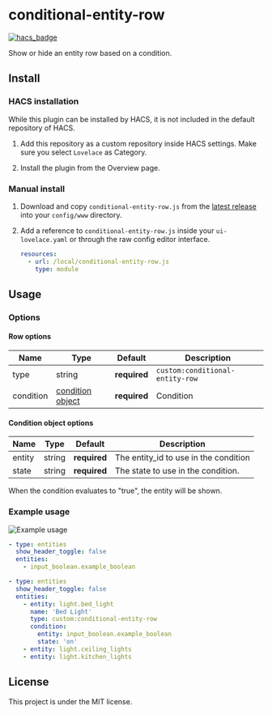 conditional-entity-row
=================
[![hacs_badge](https://img.shields.io/badge/HACS-Custom-orange.svg)](https://github.com/custom-components/hacs)

Show or hide an entity row based on a condition.

## Install

### HACS installation
While this plugin can be installed by HACS, it is not included in the default repository of HACS.

1. Add this repository as a custom repository inside HACS settings. Make sure you select `Lovelace` as Category.

2. Install the plugin from the Overview page.

### Manual install
1. Download and copy `conditional-entity-row.js` from the [latest release](https://github.com/bratanon/lovelace-conditional-entity-row/releases/latest) into your `config/www` directory.

2. Add a reference to `conditional-entity-row.js` inside your `ui-lovelace.yaml` or through the raw config editor interface.

    ```yaml
    resources:
      - url: /local/conditional-entity-row.js
        type: module
    ```

## Usage

### Options

#### Row options
| Name | Type | Default | Description |
|------|------|---------|-------------|
| type | string | **required** | `custom:conditional-entity-row`
| condition |  [condition object](#condition-object-options) | **required** | Condition


#### Condition object options
| Name | Type | Default | Description |
|------|------|---------|-------------|
| entity | string | **required** | The entity_id to use in the condition
| state | string | **required** | The state to use in the condition.

When the condition evaluates to "true", the entity will be shown.

### Example usage

![Example usage](https://user-images.githubusercontent.com/812265/89547277-d9478300-d805-11ea-9bbe-4588b4ef26ac.gif)

```yaml
- type: entities
  show_header_toggle: false
  entities:
    - input_boolean.example_boolean

- type: entities
  show_header_toggle: false
  entities:
    - entity: light.bed_light
      name: 'Bed Light'
      type: custom:conditional-entity-row
      condition:
        entity: input_boolean.example_boolean
        state: 'on'
    - entity: light.ceiling_lights
    - entity: light.kitchen_lights
```

## License
This project is under the MIT license.
